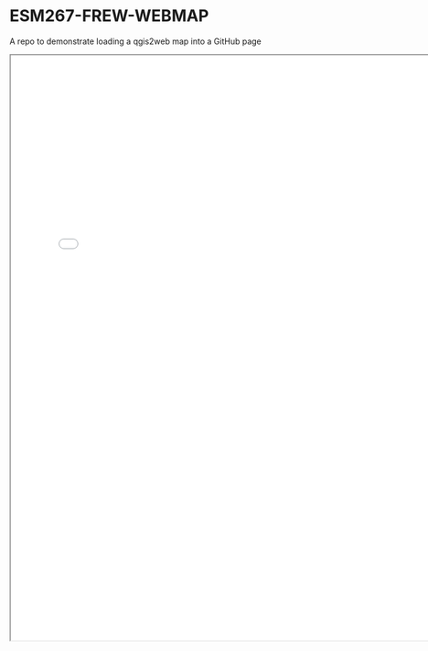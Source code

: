# ESM267-FREW-WEBMAP 
A repo to demonstrate loading a qgis2web map into a GitHub page
<iframe src="mydemomap/index.html" height=1024 width=768><iframe>
Ta-da!
